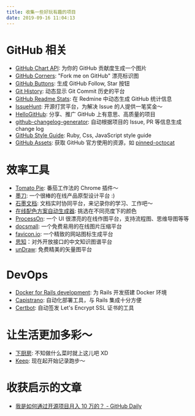 ```yaml
---
title: 收集一些好玩有趣的项目
date: 2019-09-16 11:04:13
---
```


# GitHub 相关

- [GitHub Chart API](https://github.com/2016rshah/githubchart-api): 为你的 GitHub 贡献度生成一个图片
- [GitHub Corners](https://github.com/tholman/github-corners): "Fork me on GitHub" 漂亮标识图
- [GitHub Buttons](https://buttons.github.io): 生成 GitHub Follow, Star 按钮
- [Git History](https://github.com/pomber/git-history): 动态显示 Git Commit 历史的平台
- [GitHub Readme Stats](https://github.com/anuraghazra/github-readme-stats): 在 Redmine 中动态生成 GitHub 统计信息
- [IssueHunt](https://issuehunt.io/): 开源打赏平台，为解决 Issue 的人提供一笔奖金～
- [HelloGitHub](https://hellogithub.com/): 分享、推广 GitHub 上有意思、高质量的项目
- [github-changelog-generator](https://github.com/github-changelog-generator/github-changelog-generator): 自动根据项目的 Issue, PR 等信息生成 change log
- [GitHub Style Guide](https://styleguide.github.com/): Ruby, Css, JavaScript style guide
- [GitHub Assets](https://github.githubassets.com/): 获取 GitHub 官方使用的资源，如 [pinned-octocat](https://github.githubassets.com/pinned-octocat.svg)

# 效率工具

- [Tomato Pie](https://github.com/t9tio/tomato-pie): 番茄工作法的 Chrome 插件～
- [墨刀](https://modao.cc/): 一个很棒的在线产品原型设计平台 :)
- [石墨文档](https://shimo.im): 文档实时协同平台，来记录你的学习、工作吧～
- [在线配色方案自动生成器](http://www.peise.net/tools/color/online.html): 挑选在不同亮度下的颜色
- [ProcessOn](https://www.processon.com): 一个 UI 很漂亮的在线作图平台，支持流程图、思维导图等等
- [docsmall](https://docsmall.com/gif-compress): 一个免费易用的在线图片压缩平台
- [favicon.io](https://favicon.io/): 一个精致的网站图标生成平台
- [思知](https://www.ownthink.com/)：对外开放接口的中文知识图谱平台
- [unDraw](https://undraw.co/): 免费精美的矢量图平台

# DevOps

- [Docker for Rails development](https://github.com/evilmartians/terraforming-rails/tree/master/examples/dockerdev): 为 Rails 开发搭建 Docker 环境
- [Capistrano](https://github.com/capistrano/capistrano): 自动化部署工具，与 Rails 集成十分方便
- [Certbot](https://certbot.eff.org/): 自动签发 Let's Encrypt SSL 证书的工具

# 让生活更加多彩～

- [下厨房](https://www.xiachufang.com/): 不知做什么菜时就上这儿吧 XD
- [Keep](https://www.gotokeep.com): 现在起开始记录跑步～

# 收获启示的文章

- [我是如何通过开源项目月入 10 万的？ - GitHub Daily](https://zhuanlan.zhihu.com/p/77361802)